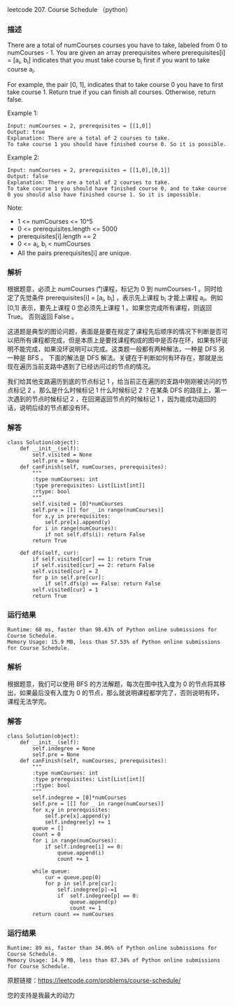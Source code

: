 leetcode 207. Course Schedule （python）

### 描述

There are a total of numCourses courses you have to take, labeled from 0 to numCourses - 1. You are given an array prerequisites where prerequisites[i] = [a<sub>i</sub>, b<sub>i</sub>] indicates that you must take course b<sub>i</sub> first if you want to take course a<sub>i</sub>.

For example, the pair [0, 1], indicates that to take course 0 you have to first take course 1.
Return true if you can finish all courses. Otherwise, return false.





Example 1:


	Input: numCourses = 2, prerequisites = [[1,0]]
	Output: true
	Explanation: There are a total of 2 courses to take. 
	To take course 1 you should have finished course 0. So it is possible.
	
Example 2:

	Input: numCourses = 2, prerequisites = [[1,0],[0,1]]
	Output: false
	Explanation: There are a total of 2 courses to take. 
	To take course 1 you should have finished course 0, and to take course 0 you should also have finished course 1. So it is impossible.





Note:

* 	1 <= numCourses <= 10^5
* 	0 <= prerequisites.length <= 5000
* 	prerequisites[i].length == 2
* 	0 <= a<sub>i</sub>, b<sub>i</sub> < numCourses
* 	All the pairs prerequisites[i] are unique.



### 解析


根据题意，必须上 numCourses 门课程，标记为 0 到 numCourses-1 。同时给定了先觉条件 prerequisites[i] = [a<sub>i</sub>, b<sub>i</sub>] ，表示先上课程 b<sub>i</sub> 才能上课程 a<sub>i</sub>。例如 [0,1] 表示，要先上课程 0 您必须先上课程 1 。如果您完成所有课程，则返回 True。 否则返回 False 。

这道题是典型的图论问题，表面是是要在规定了课程先后顺序的情况下判断是否可以把所有课程都完成，但是本质上是要找课程构成的图中是否存在环，如果有环说明不能完成，如果没环说明可以完成。这类题一般都有两种解法，一种是 DFS 另一种是 BFS 。
下面的解法是 DFS 解法。关键在于判断如何有环存在，那就是出现在遍历当前支路中遇到了已经访问过的节点的情况。

我们给其他支路遍历到底的节点标记 1 ，给当前正在遍历的支路中刚刚被访问的节点标记 2 。那么是什么时候标记 1 什么时候标记 2 ？在某条 DFS 的路径上，第一次遇到的节点时候标记 2 ，在回溯返回节点的时候标记 1 ，因为能成功返回的话，说明后续的节点都没有环。

### 解答
				

	class Solution(object):
	    def __init__(self):
	        self.visited = None
	        self.pre = None
	    def canFinish(self, numCourses, prerequisites):
	        """
	        :type numCourses: int
	        :type prerequisites: List[List[int]]
	        :rtype: bool
	        """
	        self.visited = [0]*numCourses
	        self.pre = [[] for _ in range(numCourses)]
	        for x,y in prerequisites:
	            self.pre[x].append(y)
	        for i in range(numCourses):
	            if not self.dfs(i): return False
	        return True
	    
	    def dfs(self, cur):
	        if self.visited[cur] == 1: return True
	        if self.visited[cur] == 2: return False
	        self.visited[cur] = 2
	        for p in self.pre[cur]:
	            if self.dfs(p) == False: return False
	        self.visited[cur] = 1
	        return True
	        
            	      
			
### 运行结果

	Runtime: 68 ms, faster than 98.63% of Python online submissions for Course Schedule.
	Memory Usage: 15.9 MB, less than 57.53% of Python online submissions for Course Schedule.

### 解析

根据题意，我们可以使用 BFS 的方法解题，每次在图中找入度为 0 的节点将其移出，如果最后没有入度为 0 的节点，那么就说明课程都学完了，否则说明有环，课程无法学完。
### 解答
	
	class Solution(object):
	    def __init__(self):
	        self.indegree = None
	        self.pre = None
	    def canFinish(self, numCourses, prerequisites):
	        """
	        :type numCourses: int
	        :type prerequisites: List[List[int]]
	        :rtype: bool
	        """
	        self.indegree = [0]*numCourses
	        self.pre = [[] for _ in range(numCourses)]
	        for x,y in prerequisites:
	            self.pre[x].append(y)
	            self.indegree[y] += 1
	        queue = []
	        count = 0
	        for i in range(numCourses):
	            if self.indegree[i] == 0:
	                queue.append(i)
	                count += 1
	        
	        while queue:
	            cur = queue.pop(0)
	            for p in self.pre[cur]:
	                self.indegree[p]-=1
	                if  self.indegree[p] == 0:
	                    queue.append(p)
	                    count += 1
	        return count == numCourses
	                
	                
### 运行结果            
	
	Runtime: 89 ms, faster than 34.06% of Python online submissions for Course Schedule.
	Memory Usage: 14.9 MB, less than 87.34% of Python online submissions for Course Schedule.



原题链接：https://leetcode.com/problems/course-schedule/



您的支持是我最大的动力
